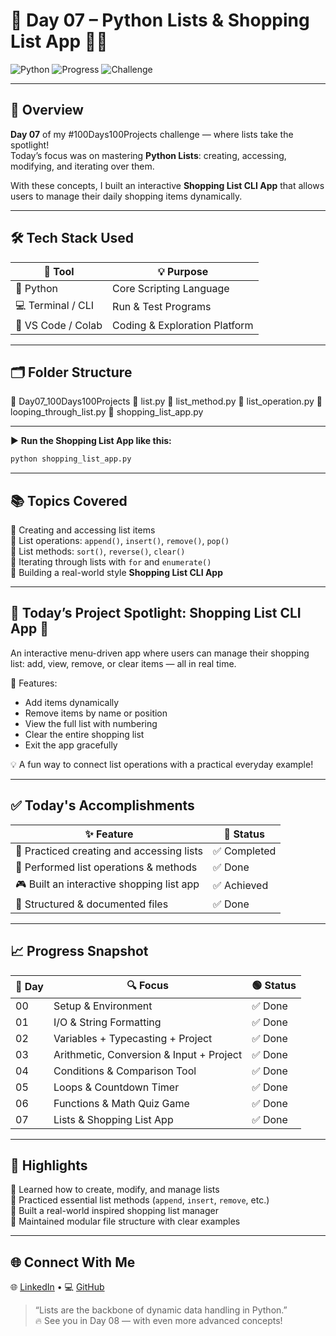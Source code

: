 # 🧺 Day 07 – Python Lists & Shopping List App 📝🛒

![Python](https://img.shields.io/badge/Python-3.x-blue.svg)
![Progress](https://img.shields.io/badge/Day-07-green)
![Challenge](https://img.shields.io/badge/100_Days-Project_Challenge-orange)

---

## 🧠 Overview  
**Day 07** of my #100Days100Projects challenge — where lists take the spotlight!  
Today’s focus was on mastering **Python Lists**: creating, accessing, modifying, and iterating over them.  

With these concepts, I built an interactive **Shopping List CLI App** that allows users to manage their daily shopping items dynamically.

---

## 🛠️ Tech Stack Used

| 🧰 Tool             | 💡 Purpose                              |
|--------------------|-----------------------------------------|
| 🐍 Python           | Core Scripting Language                 |
| 💻 Terminal / CLI   | Run & Test Programs                     |
| 🧠 VS Code / Colab  | Coding & Exploration Platform           |

---

## 🗂️ Folder Structure

📁 Day07_100Days100Projects
  📝 list.py
  📝 list_method.py
  📝 list_operation.py
  📝 looping_through_list.py
  📝 shopping_list_app.py

---

▶️ **Run the Shopping List App like this:**
```bash
python shopping_list_app.py
```

---

## 📚 Topics Covered

🔹 Creating and accessing list items  
🔹 List operations: `append()`, `insert()`, `remove()`, `pop()`  
🔹 List methods: `sort()`, `reverse()`, `clear()`  
🔹 Iterating through lists with `for` and `enumerate()`  
🔹 Building a real-world style **Shopping List CLI App**  

---

## 🎯 Today’s Project Spotlight: Shopping List CLI App 🛒

An interactive menu-driven app where users can manage their shopping list: add, view, remove, or clear items — all in real time.

🔧 Features:
- Add items dynamically  
- Remove items by name or position  
- View the full list with numbering  
- Clear the entire shopping list  
- Exit the app gracefully  

💡 A fun way to connect list operations with a practical everyday example!

---

## ✅ Today's Accomplishments

| ✨ Feature                                  | 📌 Status   |
|---------------------------------------------|-------------|
| 🧱 Practiced creating and accessing lists   | ✅ Completed |
| 🔄 Performed list operations & methods      | ✅ Done      |
| 🎮 Built an interactive shopping list app   | ✅ Achieved  |
| 📁 Structured & documented files            | ✅ Done      |

---

## 📈 Progress Snapshot

| 📅 Day | 🔍 Focus                                 | 🟢 Status |
|--------|------------------------------------------|-----------|
| 00     | Setup & Environment                      | ✅ Done    |
| 01     | I/O & String Formatting                  | ✅ Done    |
| 02     | Variables + Typecasting + Project        | ✅ Done    |
| 03     | Arithmetic, Conversion & Input + Project | ✅ Done    |
| 04     | Conditions & Comparison Tool             | ✅ Done    |
| 05     | Loops & Countdown Timer                  | ✅ Done    |
| 06     | Functions & Math Quiz Game               | ✅ Done    |
| 07     | Lists & Shopping List App                | ✅ Done    |

---

## 🌟 Highlights

📝 Learned how to create, modify, and manage lists  
🔁 Practiced essential list methods (`append`, `insert`, `remove`, etc.)  
🛒 Built a real-world inspired shopping list manager  
📁 Maintained modular file structure with clear examples  

---

## 🌐 Connect With Me

🌐 [LinkedIn](https://www.linkedin.com/in/subodh-kumar-yadav-522828293/) • 💻 [GitHub](https://github.com/subodhkryadav)

> “Lists are the backbone of dynamic data handling in Python.”  
> 🔥 See you in Day 08 — with even more advanced concepts!
